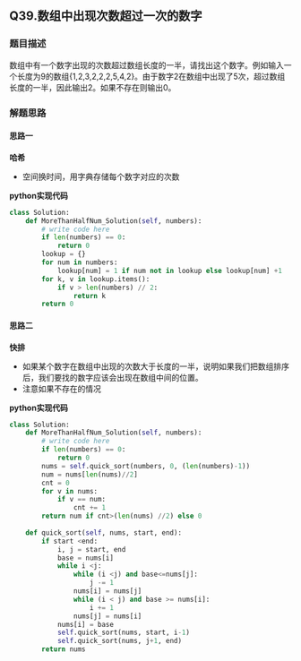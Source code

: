 ## Q39.数组中出现次数超过一次的数字
### 题目描述
数组中有一个数字出现的次数超过数组长度的一半，请找出这个数字。例如输入一个长度为9的数组{1,2,3,2,2,2,5,4,2}。由于数字2在数组中出现了5次，超过数组长度的一半，因此输出2。如果不存在则输出0。
### 解题思路
#### 思路一
**哈希**
- 空间换时间，用字典存储每个数字对应的次数

**python实现代码**
```python
class Solution:
    def MoreThanHalfNum_Solution(self, numbers):
        # write code here
        if len(numbers) == 0:
            return 0
        lookup = {}
        for num in numbers:
            lookup[num] = 1 if num not in lookup else lookup[num] +1
        for k, v in lookup.items():
            if v > len(numbers) // 2:
                return k
        return 0
```
#### 思路二
**快排**
- 如果某个数字在数组中出现的次数大于长度的一半，说明如果我们把数组排序后，我们要找的数字应该会出现在数组中间的位置。
- 注意如果不存在的情况

**python实现代码**
```python
class Solution:
    def MoreThanHalfNum_Solution(self, numbers):
        # write code here
        if len(numbers) == 0:
            return 0
        nums = self.quick_sort(numbers, 0, (len(numbers)-1))
        num = nums[len(nums)//2]
        cnt = 0
        for v in nums:
            if v == num:
                cnt += 1
        return num if cnt>(len(nums) //2) else 0
        
    def quick_sort(self, nums, start, end):
        if start <end:
            i, j = start, end
            base = nums[i]
            while i <j:
                while (i <j) and base<=nums[j]:
                    j -= 1
                nums[i] = nums[j]
                while (i < j) and base >= nums[i]:
                    i += 1
                nums[j] = nums[i]
            nums[i] = base
            self.quick_sort(nums, start, i-1)
            self.quick_sort(nums, j+1, end)
        return nums
```
